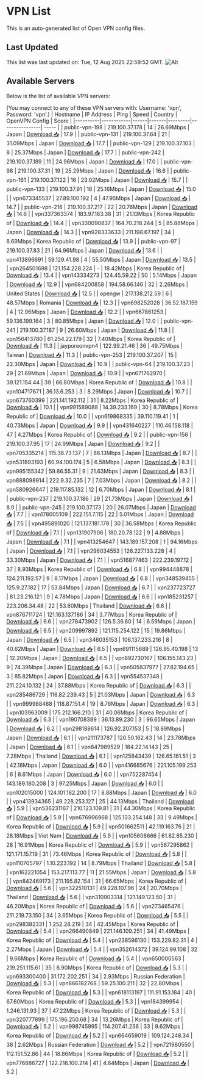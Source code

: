 # VPN List

This is an auto-generated list of Open VPN config files.

## Last Updated

This list was last updated on: Tue, 12 Aug 2025 22:59:52 GMT.
![Alt](https://repobeats.axiom.co/api/embed/186b98318ef1479477931607c1ad7d823f12451f.svg "Repobeats analytics image")

## Available Servers

Below is the list of available VPN servers:

(You may connect to any of these VPN servers with: Username: 'vpn', Password: 'vpn'.)
| Hostname | IP Address | Ping | Speed | Country | OpenVPN Config | Score |
|----------|------------|------|-------|---------|----------------| ----- |
| public-vpn-198 | 219.100.37.178 | 14 | 26.69Mbps | Japan | [Download 📥](./configs/server_0_JP.ovpn) | 17.9 |
| public-vpn-131 | 219.100.37.64 | 21 | 31.09Mbps | Japan | [Download 📥](./configs/server_1_JP.ovpn) | 17.7 |
| public-vpn-129 | 219.100.37.103 | 8 | 25.37Mbps | Japan | [Download 📥](./configs/server_2_JP.ovpn) | 17.7 |
| public-vpn-242 | 219.100.37.189 | 11 | 24.96Mbps | Japan | [Download 📥](./configs/server_3_JP.ovpn) | 17.0 |
| public-vpn-98 | 219.100.37.31 | 19 | 25.29Mbps | Japan | [Download 📥](./configs/server_4_JP.ovpn) | 16.6 |
| public-vpn-161 | 219.100.37.122 | 16 | 23.02Mbps | Japan | [Download 📥](./configs/server_5_JP.ovpn) | 15.7 |
| public-vpn-133 | 219.100.37.91 | 16 | 25.16Mbps | Japan | [Download 📥](./configs/server_6_JP.ovpn) | 15.0 |
| vpn673345537 | 27.89.100.192 | 4 | 47.95Mbps | Japan | [Download 📥](./configs/server_7_JP.ovpn) | 14.7 |
| public-vpn-216 | 219.100.37.217 | 22 | 20.76Mbps | Japan | [Download 📥](./configs/server_8_JP.ovpn) | 14.6 |
| vpn337363374 | 183.97.183.38 | 31 | 21.13Mbps | Korea Republic of | [Download 📥](./configs/server_9_KR.ovpn) | 14.4 |
| vpn330090837 | 164.70.218.244 | 5 | 85.88Mbps | Japan | [Download 📥](./configs/server_10_JP.ovpn) | 14.3 |
| vpn928333633 | 211.198.67.197 | 34 | 8.69Mbps | Korea Republic of | [Download 📥](./configs/server_11_KR.ovpn) | 13.9 |
| public-vpn-97 | 219.100.37.83 | 21 | 64.96Mbps | Japan | [Download 📥](./configs/server_12_JP.ovpn) | 13.6 |
| vpn413896691 | 59.129.41.98 | 4 | 55.50Mbps | Japan | [Download 📥](./configs/server_13_JP.ovpn) | 13.5 |
| vpn264501698 | 121.154.228.224 | - | 18.42Mbps | Korea Republic of | [Download 📥](./configs/server_14_KR.ovpn) | 13.4 |
| vpn143334273 | 124.45.59.22 | 50 | 5.14Mbps | Japan | [Download 📥](./configs/server_15_JP.ovpn) | 12.9 |
| vpn684200858 | 194.58.66.146 | 32 | 2.26Mbps | United States | [Download 📥](./configs/server_16_US.ovpn) | 12.5 |
| opengw | 217.138.212.59 | 6 | 48.57Mbps | Romania | [Download 📥](./configs/server_17_RO.ovpn) | 12.3 |
| vpn698252028 | 36.52.187.159 | 4 | 12.96Mbps | Japan | [Download 📥](./configs/server_18_JP.ovpn) | 12.2 |
| vpn667861253 | 59.136.199.164 | 3 | 80.85Mbps | Japan | [Download 📥](./configs/server_19_JP.ovpn) | 12.0 |
| public-vpn-241 | 219.100.37.187 | 9 | 26.60Mbps | Japan | [Download 📥](./configs/server_20_JP.ovpn) | 11.8 |
| vpn156413780 | 61.254.22.179 | 32 | 7.40Mbps | Korea Republic of | [Download 📥](./configs/server_21_KR.ovpn) | 11.3 |
| jayporeonvpn4 | 122.99.21.46 | 36 | 49.75Mbps | Taiwan | [Download 📥](./configs/server_22_TW.ovpn) | 11.3 |
| public-vpn-253 | 219.100.37.207 | 15 | 22.30Mbps | Japan | [Download 📥](./configs/server_23_JP.ovpn) | 10.9 |
| public-vpn-64 | 219.100.37.23 | 29 | 21.69Mbps | Japan | [Download 📥](./configs/server_24_JP.ovpn) | 10.9 |
| vpn671762970 | 39.121.154.44 | 39 | 66.80Mbps | Korea Republic of | [Download 📥](./configs/server_25_KR.ovpn) | 10.8 |
| vpn104717671 | 36.13.6.253 | 3 | 8.29Mbps | Japan | [Download 📥](./configs/server_26_JP.ovpn) | 10.7 |
| vpn673760399 | 221.141.192.112 | 31 | 8.22Mbps | Korea Republic of | [Download 📥](./configs/server_27_KR.ovpn) | 10.1 |
| vpn991589088 | 14.39.233.169 | 30 | 8.78Mbps | Korea Republic of | [Download 📥](./configs/server_28_KR.ovpn) | 10.0 |
| vpn619868335 | 39.110.119.41 | 1 | 40.73Mbps | Japan | [Download 📥](./configs/server_29_JP.ovpn) | 9.9 |
| vpn431640227 | 110.46.158.118 | 47 | 4.27Mbps | Korea Republic of | [Download 📥](./configs/server_30_KR.ovpn) | 9.2 |
| public-vpn-156 | 219.100.37.95 | 17 | 24.99Mbps | Japan | [Download 📥](./configs/server_31_JP.ovpn) | 9.2 |
| vpn705335214 | 115.38.73.137 | 7 | 86.13Mbps | Japan | [Download 📥](./configs/server_32_JP.ovpn) | 8.7 |
| vpn531893193 | 60.94.100.174 | 5 | 6.58Mbps | Japan | [Download 📥](./configs/server_33_JP.ovpn) | 8.3 |
| vpn995155342 | 59.86.55.31 | 9 | 21.63Mbps | Japan | [Download 📥](./configs/server_34_JP.ovpn) | 8.3 |
| vpn888098914 | 222.9.32.235 | 7 | 7.03Mbps | Japan | [Download 📥](./configs/server_35_JP.ovpn) | 8.2 |
| vpn580926647 | 219.117.85.132 | 12 | 6.70Mbps | Japan | [Download 📥](./configs/server_36_JP.ovpn) | 8.1 |
| public-vpn-237 | 219.100.37.186 | 29 | 21.73Mbps | Japan | [Download 📥](./configs/server_37_JP.ovpn) | 8.0 |
| public-vpn-245 | 219.100.37.173 | 20 | 26.07Mbps | Japan | [Download 📥](./configs/server_38_JP.ovpn) | 7.7 |
| vpn178005109 | 222.151.7.115 | 22 | 5.01Mbps | Japan | [Download 📥](./configs/server_39_JP.ovpn) | 7.5 |
| vpn495891020 | 121.137.181.179 | 30 | 36.58Mbps | Korea Republic of | [Download 📥](./configs/server_40_KR.ovpn) | 7.1 |
| vpn131907906 | 180.20.78.122 | 9 | 4.88Mbps | Japan | [Download 📥](./configs/server_41_JP.ovpn) | 7.1 |
| vpn413254647 | 143.189.157.208 | 1 | 94.16Mbps | Japan | [Download 📥](./configs/server_42_JP.ovpn) | 7.1 |
| vpn296034553 | 126.227.133.228 | 4 | 33.30Mbps | Japan | [Download 📥](./configs/server_43_JP.ovpn) | 7.1 |
| vpn516877463 | 222.239.197.12 | 37 | 8.93Mbps | Korea Republic of | [Download 📥](./configs/server_44_KR.ovpn) | 6.8 |
| vpn994448878 | 124.211.192.57 | 9 | 8.17Mbps | Japan | [Download 📥](./configs/server_45_JP.ovpn) | 6.8 |
| vpn348539455 | 125.9.27.182 | 17 | 53.84Mbps | Japan | [Download 📥](./configs/server_46_JP.ovpn) | 6.7 |
| vpn237723727 | 81.23.216.121 | 9 | 4.78Mbps | Japan | [Download 📥](./configs/server_47_JP.ovpn) | 6.6 |
| vpn185231257 | 223.206.34.48 | 22 | 53.60Mbps | Thailand | [Download 📥](./configs/server_48_TH.ovpn) | 6.6 |
| vpn876711724 | 121.163.137.186 | 34 | 3.77Mbps | Korea Republic of | [Download 📥](./configs/server_49_KR.ovpn) | 6.6 |
| vpn278473902 | 126.5.36.60 | 14 | 6.59Mbps | Japan | [Download 📥](./configs/server_50_JP.ovpn) | 6.5 |
| vpn209997892 | 121.115.254.122 | 15 | 19.86Mbps | Japan | [Download 📥](./configs/server_51_JP.ovpn) | 6.5 |
| vpn346035153 | 106.137.233.216 | 8 | 40.62Mbps | Japan | [Download 📥](./configs/server_52_JP.ovpn) | 6.5 |
| vpn691115689 | 126.95.40.198 | 13 | 12.20Mbps | Japan | [Download 📥](./configs/server_53_JP.ovpn) | 6.5 |
| vpn892730167 | 106.155.143.23 | 9 | 74.39Mbps | Japan | [Download 📥](./configs/server_54_JP.ovpn) | 6.3 |
| vpn505837977 | 27.82.194.65 | 3 | 85.82Mbps | Japan | [Download 📥](./configs/server_55_JP.ovpn) | 6.3 |
| vpn554537348 | 211.224.10.132 | 24 | 37.88Mbps | Korea Republic of | [Download 📥](./configs/server_56_KR.ovpn) | 6.3 |
| vpn285486729 | 116.82.239.43 | 5 | 21.03Mbps | Japan | [Download 📥](./configs/server_57_JP.ovpn) | 6.3 |
| vpn999988488 | 118.87.151.4 | 19 | 8.76Mbps | Japan | [Download 📥](./configs/server_58_JP.ovpn) | 6.3 |
| vpn103963009 | 175.212.166.210 | 31 | 40.06Mbps | Korea Republic of | [Download 📥](./configs/server_59_KR.ovpn) | 6.3 |
| vpn190708389 | 36.13.89.230 | 3 | 96.65Mbps | Japan | [Download 📥](./configs/server_60_JP.ovpn) | 6.2 |
| vpn298188614 | 126.92.207.153 | 5 | 18.89Mbps | Japan | [Download 📥](./configs/server_61_JP.ovpn) | 6.1 |
| vpn211173787 | 120.50.162.43 | 14 | 23.78Mbps | Japan | [Download 📥](./configs/server_62_JP.ovpn) | 6.1 |
| vpn847989529 | 184.22.14.143 | 25 | 7.28Mbps | Thailand | [Download 📥](./configs/server_63_TH.ovpn) | 6.1 |
| vpn125843439 | 126.65.161.51 | 3 | 42.18Mbps | Japan | [Download 📥](./configs/server_64_JP.ovpn) | 6.0 |
| vpn416685676 | 221.105.199.253 | 6 | 8.61Mbps | Japan | [Download 📥](./configs/server_65_JP.ovpn) | 6.0 |
| vpn752287454 | 143.189.180.208 | 3 | 97.25Mbps | Japan | [Download 📥](./configs/server_66_JP.ovpn) | 6.0 |
| vpn102015000 | 124.101.182.200 | 17 | 8.88Mbps | Japan | [Download 📥](./configs/server_67_JP.ovpn) | 6.0 |
| vpn413934365 | 49.228.253.127 | 25 | 44.13Mbps | Thailand | [Download 📥](./configs/server_68_TH.ovpn) | 5.9 |
| vpn536231167 | 210.123.109.81 | 31 | 44.30Mbps | Korea Republic of | [Download 📥](./configs/server_69_KR.ovpn) | 5.9 |
| vpn676996968 | 125.133.254.148 | 33 | 9.49Mbps | Korea Republic of | [Download 📥](./configs/server_70_KR.ovpn) | 5.9 |
| vpn501662511 | 42.119.163.76 | 21 | 28.18Mbps | Viet Nam | [Download 📥](./configs/server_71_VN.ovpn) | 5.9 |
| vpn105608666 | 61.82.85.230 | 28 | 16.91Mbps | Korea Republic of | [Download 📥](./configs/server_72_KR.ovpn) | 5.9 |
| vpn567295862 | 121.171.157.19 | 31 | 73.46Mbps | Korea Republic of | [Download 📥](./configs/server_73_KR.ovpn) | 5.8 |
| vpn110705797 | 1.10.223.192 | 14 | 8.79Mbps | Thailand | [Download 📥](./configs/server_74_TH.ovpn) | 5.8 |
| vpn162221054 | 153.217.113.77 | 11 | 21.55Mbps | Japan | [Download 📥](./configs/server_75_JP.ovpn) | 5.8 |
| vpn842469173 | 211.195.82.154 | 31 | 66.65Mbps | Korea Republic of | [Download 📥](./configs/server_76_KR.ovpn) | 5.6 |
| vpn322510131 | 49.228.107.96 | 24 | 20.70Mbps | Thailand | [Download 📥](./configs/server_77_TH.ovpn) | 5.6 |
| vpn310903314 | 121.149.123.50 | 31 | 46.20Mbps | Korea Republic of | [Download 📥](./configs/server_78_KR.ovpn) | 5.6 |
| vpn273465476 | 211.219.73.150 | 34 | 3.65Mbps | Korea Republic of | [Download 📥](./configs/server_79_KR.ovpn) | 5.5 |
| vpn298382331 | 1.252.28.219 | 34 | 42.45Mbps | Korea Republic of | [Download 📥](./configs/server_80_KR.ovpn) | 5.4 |
| vpn266490849 | 221.146.109.251 | 34 | 41.49Mbps | Korea Republic of | [Download 📥](./configs/server_81_KR.ovpn) | 5.4 |
| vpn238596130 | 153.229.82.31 | 4 | 2.27Mbps | Japan | [Download 📥](./configs/server_82_JP.ovpn) | 5.4 |
| vpn352614372 | 39.124.99.108 | 32 | 9.66Mbps | Korea Republic of | [Download 📥](./configs/server_83_KR.ovpn) | 5.4 |
| vpn650000563 | 219.251.115.61 | 35 | 8.90Mbps | Korea Republic of | [Download 📥](./configs/server_84_KR.ovpn) | 5.3 |
| vpn693300400 | 31.172.202.251 | 34 | 2.93Mbps | Russian Federation | [Download 📥](./configs/server_85_RU.ovpn) | 5.3 |
| vpn866182768 | 59.25.100.211 | 32 | 22.80Mbps | Korea Republic of | [Download 📥](./configs/server_86_KR.ovpn) | 5.3 |
| vpn618113197 | 111.91.153.184 | 40 | 67.60Mbps | Korea Republic of | [Download 📥](./configs/server_87_KR.ovpn) | 5.3 |
| vpn184399954 | 1.246.131.93 | 37 | 47.22Mbps | Korea Republic of | [Download 📥](./configs/server_88_KR.ovpn) | 5.3 |
| vpn320777899 | 175.196.250.68 | 34 | 13.26Mbps | Korea Republic of | [Download 📥](./configs/server_89_KR.ovpn) | 5.2 |
| vpn998745995 | 114.207.41.236 | 33 | 9.62Mbps | Korea Republic of | [Download 📥](./configs/server_90_KR.ovpn) | 5.2 |
| vpn664659019 | 109.124.248.34 | 38 | 2.62Mbps | Russian Federation | [Download 📥](./configs/server_91_RU.ovpn) | 5.2 |
| vpn721980550 | 112.151.52.86 | 44 | 18.86Mbps | Korea Republic of | [Download 📥](./configs/server_92_KR.ovpn) | 5.2 |
| vpn776886727 | 122.216.100.214 | 41 | 4.64Mbps | Japan | [Download 📥](./configs/server_93_JP.ovpn) | 5.2 |
